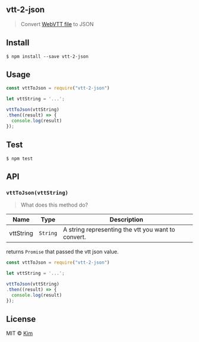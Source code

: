 ## vtt-2-json 
> Convert [WebVTT file](https://developer.mozilla.org/en-US/docs/Web/API/Web_Video_Text_Tracks_Format) to JSON

## Install
```
$ npm install --save vtt-2-json
```

## Usage
```javascript
const vttToJson = require("vtt-2-json")

let vttString = '...';

vttToJson(vttString)
.then((result) => {
  console.log(result)
});
```

## Test
```
$ npm test
```

## API
### `vttToJson(vttString)`
> What does this method do?

| Name | Type | Description |
|------|------|-------------|
| vttString| `String` | A string representing the vtt you want to convert. 

returns `Promise` that passed the vtt json value.

```javascript
const vttToJson = require("vtt-2-json")

let vttString = '...';

vttToJson(vttString)
.then((result) => {
  console.log(result)
});
```

## License
MIT © [Kim]()
